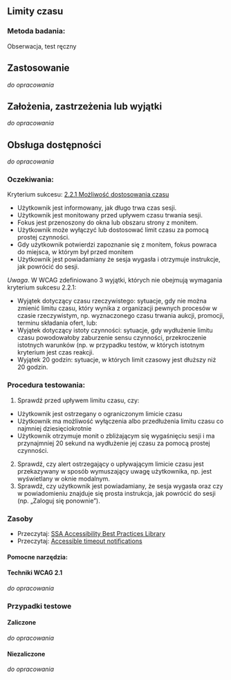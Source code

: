 ## Limity czasu

### Metoda badania: 
Obserwacja, test ręczny 

## Zastosowanie
_do opracowania_
## Założenia, zastrzeżenia lub wyjątki
_do opracowania_

## Obsługa dostępności
_do opracowania_

### Oczekiwania: 
Kryterium sukcesu: [2.2.1 Możliwość dostosowania czasu](https://wcag.lepszyweb.pl/#timing-adjustable)
-	Użytkownik jest informowany, jak długo trwa czas sesji.
-	Użytkownik jest monitowany przed upływem czasu trwania sesji.
-	Fokus jest przenoszony do okna lub obszaru strony z monitem.
-	Użytkownik może wyłączyć lub dostosować limit czasu za pomocą prostej czynności.
-	Gdy użytkownik potwierdzi zapoznanie się z monitem, fokus powraca do miejsca, w którym był przed monitem
-	Użytkownik jest powiadamiany że sesja wygasła i otrzymuje instrukcje, jak powrócić do sesji. 

*Uwaga*. W WCAG zdefiniowano 3 wyjątki, których nie obejmują wymagania kryterium sukcesu 2.2.1:  
-	Wyjątek dotyczący czasu rzeczywistego: sytuacje, gdy nie można zmienić limitu czasu, który wynika z organizacji pewnych procesów w czasie rzeczywistym, np. wyznaczonego czasu trwania aukcji, promocji, terminu składania ofert, lub:
-	Wyjątek dotyczący istoty czynności: sytuacje, gdy wydłużenie limitu czasu powodowałoby zaburzenie sensu czynności, przekroczenie istotnych warunków (np. w przypadku testów, w których istotnym kryterium jest czas reakcji.   
-	Wyjątek 20 godzin: sytuacje, w których limit czasowy jest dłuższy niż 20 godzin.   

### Procedura testowania:
1.	Sprawdź przed upływem limitu czasu, czy:
-	Użytkownik jest ostrzegany o ograniczonym limicie czasu
-	Użytkownik ma możliwość wyłączenia albo przedłużenia limitu czasu co najmniej dziesięciokrotnie
-	Użytkownik otrzymuje monit o zbliżającym się wygaśnięciu sesji i ma przynajmniej 20 sekund na wydłużenie jej czasu za pomocą prostej czynności.
2.	Sprawdź, czy alert ostrzegający o upływającym limicie czasu jest przekazywany w sposób wymuszający uwagę użytkownika, np. jest wyświetlany w oknie modalnym.
3.	Sprawdź, czy użytkownik jest powiadamiany, że sesja wygasła oraz czy w powiadomieniu znajduje się prosta instrukcja, jak powrócić do sesji (np. „Zaloguj się ponownie”).


### Zasoby
-	Przeczytaj: [SSA Accessibility Best Practices Library](https://www.ssa.gov/accessibility/bpl/bps/forms/timeout/default.htm)
-	Przeczytaj: [Accessible timeout notifications](https://tink.uk/accessible-timeout-notifications/)

#### Pomocne narzędzia:

#### Techniki WCAG 2.1
_do opracowania_

### Przypadki testowe

#### Zaliczone
_do opracowania_

#### Niezaliczone
_do opracowania_ 